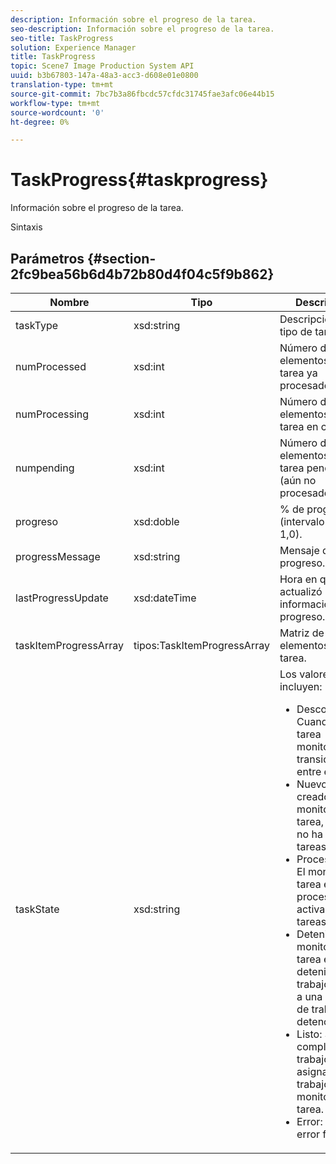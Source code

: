 ```yaml
---
description: Información sobre el progreso de la tarea.
seo-description: Información sobre el progreso de la tarea.
seo-title: TaskProgress
solution: Experience Manager
title: TaskProgress
topic: Scene7 Image Production System API
uuid: b3b67803-147a-48a3-acc3-d608e01e0800
translation-type: tm+mt
source-git-commit: 7bc7b3a86fbcdc57cfdc31745fae3afc06e44b15
workflow-type: tm+mt
source-wordcount: '0'
ht-degree: 0%

---
```



# TaskProgress{#taskprogress}

Información sobre el progreso de la tarea.

Sintaxis

## Parámetros {#section-2fc9bea56b6d4b72b80d4f04c5f9b862}

<table id="table_04100BB8ABD84EF68B0A7CE3AD946414"> 
 <thead> 
  <tr> 
   <th colname="col1" class="entry"> Nombre </th> 
   <th colname="col2" class="entry"> Tipo </th> 
   <th colname="col3" class="entry"> Descripción </th> 
  </tr> 
 </thead>
 <tbody> 
  <tr> 
   <td colname="col1"> <span class="codeph"> <span class="varname"> taskType</span> </span> </td> 
   <td colname="col2"> <span class="codeph"> xsd:string</span> </td> 
   <td colname="col3"> Descripción del tipo de tarea. </td> 
  </tr> 
  <tr> 
   <td colname="col1"> <span class="codeph"> <span class="varname"> numProcessed</span> </span> </td> 
   <td colname="col2"> <span class="codeph"> xsd:int</span> </td> 
   <td colname="col3"> Número de elementos de tarea ya procesados. </td> 
  </tr> 
  <tr> 
   <td colname="col1"> <span class="codeph"> <span class="varname"> numProcessing</span> </span> </td> 
   <td colname="col2"> <span class="codeph"> xsd:int</span> </td> 
   <td colname="col3"> Número de elementos de tarea en curso. </td> 
  </tr> 
  <tr> 
   <td colname="col1"> <span class="codeph"> <span class="varname"> numpending</span> </span> </td> 
   <td colname="col2"> <span class="codeph"> xsd:int</span> </td> 
   <td colname="col3"> Número de elementos de tarea pendientes (aún no procesados). </td> 
  </tr> 
  <tr> 
   <td colname="col1"> <span class="codeph"> <span class="varname"> progreso</span> </span> </td> 
   <td colname="col2"> <span class="codeph"> xsd:doble</span> </td> 
   <td colname="col3"> % de progreso (intervalo 0,0 - 1,0). </td> 
  </tr> 
  <tr> 
   <td colname="col1"> <span class="codeph"> <span class="varname"> progressMessage</span> </span> </td> 
   <td colname="col2"> <span class="codeph"> xsd:string</span> </td> 
   <td colname="col3"> Mensaje de progreso. </td> 
  </tr> 
  <tr> 
   <td colname="col1"> <span class="codeph"> <span class="varname"> lastProgressUpdate</span> </span> </td> 
   <td colname="col2"> <span class="codeph"> xsd:dateTime</span> </td> 
   <td colname="col3"> Hora en que se actualizó la última información de progreso. </td> 
  </tr> 
  <tr> 
   <td colname="col1"> <span class="codeph"> <span class="varname"> taskItemProgressArray</span> </span> </td> 
   <td colname="col2"> <span class="codeph"> tipos:TaskItemProgressArray</span> </td> 
   <td colname="col3"> Matriz de elementos de tarea. </td> 
  </tr> 
  <tr> 
   <td colname="col1"> <span class="codeph"> <span class="varname"> taskState</span> </span> </td> 
   <td colname="col2"> <span class="codeph"> xsd:string</span> </td> 
   <td colname="col3">Los valores incluyen: 
    <ul id="ul_BD00DC855B1D42748204E8BCA81FD4BF">
     <li id="li_01FE691763B3465DBF3402E7CDEA50C3"><span class="codeph"> Desconocido</span>: Cuando la tarea monitorea transiciones entre estados. </li>
     <li id="li_AA2D1F9ADDE84B54A85C7E7830D3A0C9"><span class="codeph"> Nuevo</span>: Se ha creado el monitor de tarea, pero aún no ha aceptado tareas. </li>
     <li id="li_76D667D21BDF4FADA6A266A7EB4DC6EE"><span class="codeph"> Procesamiento</span>: El monitor de tarea está procesando activamente tareas. </li>
     <li id="li_3813B2178D7143DEB91804A6C5FF3902"><span class="codeph"> Deteniendo</span>: El monitor de tarea está deteniendo un trabajo debido a una solicitud de trabajo de detención. </li>
     <li id="li_41C2E774FC504B58BD6736119AE9C0AE"><span class="codeph"> Listo</span>: Se han completado los trabajos asignados a los trabajos del monitor de tarea. </li>
     <li id="li_EB2322BB11314B97998D467F4620ED2E"><span class="codeph"> Error</span>: Indica un error fatal. </li>
    </ul></td> 
  </tr> 
 </tbody> 
</table>

